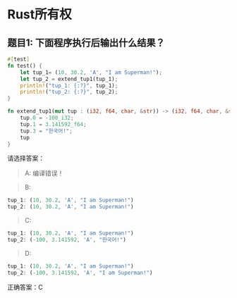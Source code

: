 # Rust所有权

## 题目1: 下面程序执行后输出什么结果？
```rust
#[test]
fn test() {
    let tup_1= (10, 30.2, 'A', "I am Superman!");
    let tup_2 = extend_tup1(tup_1);
    println!("tup_1: {:?}", tup_1);
    println!("tup_2: {:?}", tup_2);
}

fn extend_tup1(mut tup : (i32, f64, char, &str)) -> (i32, f64, char, &str) {
    tup.0 = -100_i32;
    tup.1 = 3.141592_f64;
    tup.3 = "한국어!";
    tup
} 
```
请选择答案：
> A: 
> 编译错误！
 
> B:
```rust
tup_1: (10, 30.2, 'A', "I am Superman!")
tup_2: (10, 30.2, 'A', "I am Superman!")
```

> C:
```rust
tup_1: (10, 30.2, 'A', "I am Superman!")
tup_2: (-100, 3.141592, 'A', "한국어!")
```

> D:
```rust
tup_1: (10, 30.2, 'A', "I am Superman!")
tup_2: (-100, 3.141592, 'A', "I am Superman!")
```

正确答案：C

